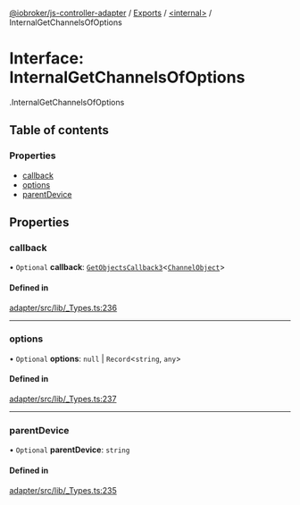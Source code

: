[@iobroker/js-controller-adapter](../README.md) / [Exports](../modules.md) / [<internal\>](../modules/internal_.md) / InternalGetChannelsOfOptions

# Interface: InternalGetChannelsOfOptions

[<internal>](../modules/internal_.md).InternalGetChannelsOfOptions

## Table of contents

### Properties

- [callback](internal_.InternalGetChannelsOfOptions.md#callback)
- [options](internal_.InternalGetChannelsOfOptions.md#options)
- [parentDevice](internal_.InternalGetChannelsOfOptions.md#parentdevice)

## Properties

### callback

• `Optional` **callback**: [`GetObjectsCallback3`](../modules/internal_.md#getobjectscallback3)<[`ChannelObject`](internal_.ChannelObject.md)\>

#### Defined in

[adapter/src/lib/_Types.ts:236](https://github.com/ioBroker/ioBroker.js-controller/blob/57263052/packages/adapter/src/lib/_Types.ts#L236)

___

### options

• `Optional` **options**: ``null`` \| `Record`<`string`, `any`\>

#### Defined in

[adapter/src/lib/_Types.ts:237](https://github.com/ioBroker/ioBroker.js-controller/blob/57263052/packages/adapter/src/lib/_Types.ts#L237)

___

### parentDevice

• `Optional` **parentDevice**: `string`

#### Defined in

[adapter/src/lib/_Types.ts:235](https://github.com/ioBroker/ioBroker.js-controller/blob/57263052/packages/adapter/src/lib/_Types.ts#L235)
